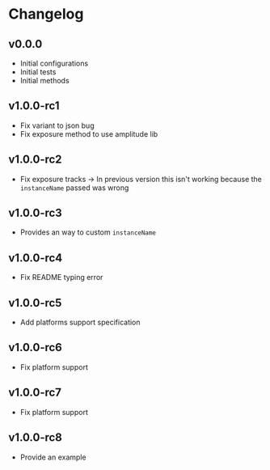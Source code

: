 # Changelog

## v0.0.0
* Initial configurations
* Initial tests
* Initial methods

## v1.0.0-rc1
* Fix variant to json bug
* Fix exposure method to use amplitude lib

## v1.0.0-rc2
* Fix exposure tracks
  -> In previous version this isn't working because the `instanceName` passed was wrong

## v1.0.0-rc3
* Provides an way to custom `instanceName`

## v1.0.0-rc4
* Fix README typing error

## v1.0.0-rc5
* Add platforms support specification

## v1.0.0-rc6
* Fix platform support

## v1.0.0-rc7
* Fix platform support

## v1.0.0-rc8
* Provide an example